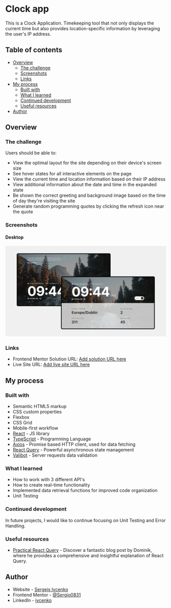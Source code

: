 # Clock app

This is a Clock Application. Timekeeping tool that not only displays the current time but also provides location-specific information by leveraging the user's IP address.

## Table of contents

- [Overview](#overview)
  - [The challenge](#the-challenge)
  - [Screenshots](#screenshots)
  - [Links](#links)
- [My process](#my-process)
  - [Built with](#built-with)
  - [What I learned](#what-i-learned)
  - [Continued development](#continued-development)
  - [Useful resources](#useful-resources)
- [Author](#author)

## Overview

### The challenge

Users should be able to:

- View the optimal layout for the site depending on their device's screen size
- See hover states for all interactive elements on the page
- View the current time and location information based on their IP address
- View additional information about the date and time in the expanded state
- Be shown the correct greeting and background image based on the time of day they're visiting the site
- Generate random programming quotes by clicking the refresh icon near the quote

### Screenshots

#### Desktop

![](./desktop-screenshot.jpg)

### Links

- Frontend Mentor Solution URL: [Add solution URL here](https://your-solution-url.com)
- Live Site URL: [Add live site URL here](https://clock-app-ivcenko.netlify.app/)

## My process

### Built with

- Semantic HTML5 markup
- CSS custom properties
- Flexbox
- CSS Grid
- Mobile-first workflow
- [React](https://react.dev/) - JS library
- [TypeScript](https://www.typescriptlang.org/) - Programming Language
- [Axios](https://axios-http.com/) - Promise based HTTP client, used for data fetching
- [React Query](https://tanstack.com/query/latest/) - Powerful asynchronous state management
- [Valibot](https://valibot.dev/) - Server requests data validation

### What I learned

- How to work with 3 different API's
- How to create real-time functionality
- Implemented data retrieval functions for improved code organization
- Unit Testing

### Continued development

In future projects, I would like to continue focusing on Unit Testing and Error Handling.

### Useful resources

- [Practical React Query](https://tkdodo.eu/blog/practical-react-query) - Discover a fantastic blog post by Dominik, where he provides a comprehensive and insightful explanation of React Query.

## Author

- Website - [Sergejs Ivcenko](https://www.your-site.com)
- Frontend Mentor - [@Sergio0831](https://www.frontendmentor.io/profile/Sergio0831)
- LinkedIn - [ivcenko](https://www.linkedin.com/in/ivcenko/)
